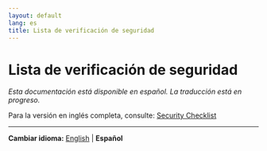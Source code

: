 ```yaml
---
layout: default
lang: es
title: Lista de verificación de seguridad
---
```


# Lista de verificación de seguridad

*Esta documentación está disponible en español. La traducción está en progreso.*

Para la versión en inglés completa, consulte: [Security Checklist](security-checklist.md)

---

**Cambiar idioma:** [English](security-checklist.md) | **Español**
